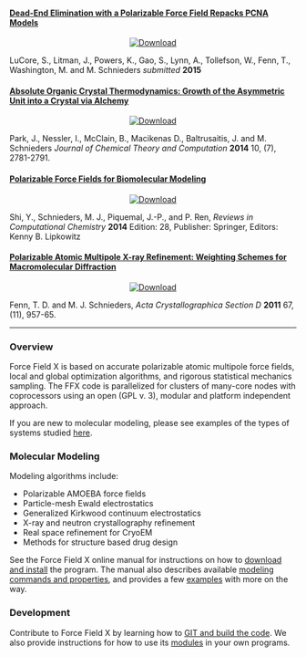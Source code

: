 

#### [Dead-End Elimination with a Polarizable Force Field Repacks PCNA Models][xtaltherm]

<p align="center">
<a href="download.html"><img src="images/pcna.png" alt="Download"/></a>
</p>
LuCore, S., Litman, J., Powers, K., Gao, S., Lynn, A., Tollefson, W., Fenn, T., Washington, M. and M. Schnieders
<i>submitted</i>
<b>2015</b>

#### [Absolute Organic Crystal Thermodynamics: Growth of the Asymmetric Unit into a Crystal via Alchemy][xtaltherm]

<p align="center">
<a href="download.html"><img src="images/DepositionPMF.png" alt="Download"/></a>
</p>
Park, J., Nessler, I., McClain, B., Macikenas D., Baltrusaitis, J. and M. Schnieders
<i>Journal of Chemical Theory and Computation</i>
<b>2014</b> 10, (7), 2781-2791.

#### [Polarizable Force Fields for Biomolecular Modeling][amoeba]

<p align="center">
<a href="download.html"><img src="images/dnmt1.png" alt="Download"/></a>
</p>
Shi, Y., Schnieders, M. J., Piquemal, J.-P., and P. Ren, <i>Reviews in Computational Chemistry</i>
<b>2014</b> Edition: 28, Publisher: Springer, Editors: Kenny B. Lipkowitz

#### [Polarizable Atomic Multipole X-ray Refinement: Weighting Schemes for Macromolecular Diffraction][refine]

<p align="center">
<a href="download.html"><img src="images/actsite_ffx.png" alt="Download"/></a>
</p>
Fenn, T. D. and M. J. Schnieders, <i>Acta Crystallographica Section D</i>
<b>2011</b> 67, (11), 957-65.

[xtaltherm]: http://dx.doi.org/10.1021/ct500180m
[amoeba]: http://dx.doi.org/10.1002/SERIES6143
[refine]: http://dx.doi.org/10.1107/S0907444911039060

---

### Overview

  Force Field X is based on accurate polarizable atomic multipole force fields,
  local and global optimization algorithms, and rigorous statistical mechanics sampling.
  The FFX code is parallelized for clusters of many-core nodes with coprocessors
  using an open (GPL v. 3), modular and platform independent approach.

  If you are new to molecular modeling, please see examples of the types of
  systems studied <a href="scope.html">here</a>.

### Molecular Modeling

  Modeling algorithms include:

  * Polarizable AMOEBA force fields
  * Particle-mesh Ewald electrostatics
  * Generalized Kirkwood continuum electrostatics
  * X-ray and neutron crystallography refinement
  * Real space refinement for CryoEM
  * Methods for structure based drug design

  See the Force Field X online manual for instructions on how to
  <a href="download.html">download and install</a> the program.
  The manual also describes available <a href="commands.html">modeling commands and properties</a>,
  and provides a few <a href="examples.html">examples</a> with more on the way.

### Development

  Contribute to Force Field X by learning how to
  <a href="source.html">GIT and build the code</a>.
  We also provide instructions for how to use its
  <a href="modules.html">modules</a> in your own programs.

  <script type="text/javascript" src="js/factoids.js"></script>